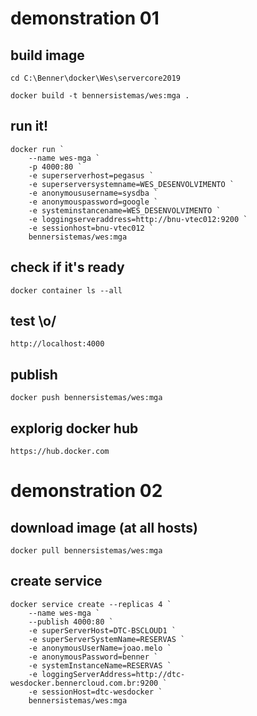 # demonstration 01

## build image
```cd C:\Benner\docker\Wes\servercore2019```

```docker build -t bennersistemas/wes:mga .```

## run it!
```
docker run `
    --name wes-mga `
    -p 4000:80 `
    -e superserverhost=pegasus `
    -e superserversystemname=WES_DESENVOLVIMENTO `
    -e anonymoususername=sysdba `
    -e anonymouspassword=google `
    -e systeminstancename=WES_DESENVOLVIMENTO `
    -e loggingserveraddress=http://bnu-vtec012:9200 `
    -e sessionhost=bnu-vtec012 `
    bennersistemas/wes:mga
```

## check if it's ready
```docker container ls --all```

## test \o/
```http://localhost:4000```

## publish
```docker push bennersistemas/wes:mga```

## explorig docker hub
```https://hub.docker.com```

# demonstration 02

## download image (at all hosts)
```docker pull bennersistemas/wes:mga```

## create service
```
docker service create --replicas 4 `
    --name wes-mga `
    --publish 4000:80 `
    -e superServerHost=DTC-BSCLOUD1 `
    -e superServerSystemName=RESERVAS `
    -e anonymousUserName=joao.melo `
    -e anonymousPassword=benner `
    -e systemInstanceName=RESERVAS `
    -e loggingServerAddress=http://dtc-wesdocker.bennercloud.com.br:9200 `
    -e sessionHost=dtc-wesdocker `
    bennersistemas/wes:mga
```

